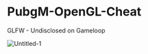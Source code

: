 # PubgM-OpenGL-Cheat
GLFW - Undisclosed on Gameloop




![Untitled-1](https://github.com/3xx/PubgM-OpenGL-Cheat/assets/25783105/7469eaae-ad26-4178-8f09-dbee6968676e)
